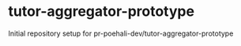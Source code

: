 # tutor-aggregator-prototype

Initial repository setup for pr-poehali-dev/tutor-aggregator-prototype
